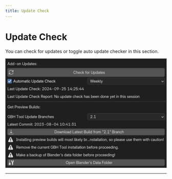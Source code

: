 ```yaml
---
title: Update Check
---
```


# Update Check

You can check for updates or toggle auto update checker in this section.

![image](../assets/images/preferences/05.jpg)

---